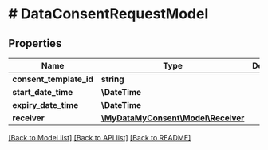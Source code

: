 # # DataConsentRequestModel

## Properties

Name | Type | Description | Notes
------------ | ------------- | ------------- | -------------
**consent_template_id** | **string** |  | [optional]
**start_date_time** | **\DateTime** |  | [optional]
**expiry_date_time** | **\DateTime** |  | [optional]
**receiver** | [**\MyDataMyConsent\Model\Receiver**](Receiver.md) |  |

[[Back to Model list]](../../README.md#models) [[Back to API list]](../../README.md#endpoints) [[Back to README]](../../README.md)

